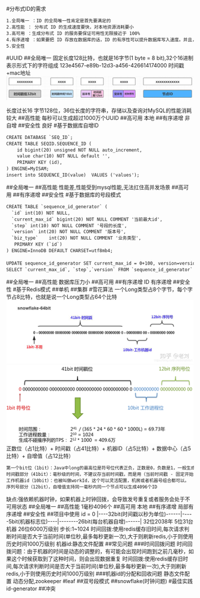 [](https://mp.weixin.qq.com/s/yIE5NOj7nqCu2AnWCte1Rg)
[](https://github.com/Snailclimb/JavaGuide/blob/main/docs/distributed-system/distributed-id.md)
#分布式ID的需求
```asp
1.全局唯一 ：ID 的全局唯一性肯定是首先要满足的
2.高性能 ： 分布式 ID 的生成速度要快，对本地资源消耗要小
3.高可用 ：生成分布式 ID 的服务要保证可用性无限接近于 100%
4.有序递增 ：如果要把 ID 存放在数据库的话，ID 的有序性可以提升数据库写入速度。并且，很多时候 ，我们还很有可能会直接通过 ID 来进行排序
5.安全性
```
#UUID
##全局唯一
固定长度128比特，也就是16字节(1 byte = 8 bit),32个16进制表示形式下的字符组成
123e4567-e89b-12d3-a456-426614174000
时间戳+mac地址
![](.z_01_分布式_临界知识_分布式id_images/b1b9a1b0.png)
[](https://www.cnblogs.com/throwable/p/14343086.html)

长度过长16 字节128位，36位长度的字符串，存储以及查询对MySQL的性能消耗较大
##高性能
每秒可以生成超过1000万个UUID
##高可用
本地
##有序递增
非自增
##安全性
良好
#基于数据库自增ID
```asp
CREATE DATABASE `SEQ_ID`;
CREATE TABLE SEQID.SEQUENCE_ID (
    id bigint(20) unsigned NOT NULL auto_increment, 
    value char(10) NOT NULL default '',
    PRIMARY KEY (id),
) ENGINE=MyISAM;
insert into SEQUENCE_ID(value)  VALUES ('values');
```
##全局唯一
##高性能
性能差,性能受到mysql性能,无法扛住高并发场景
##高可用
##有序递增
##安全性
#基于数据库的号段模式
```asp
CREATE TABLE `sequence_id_generator` (
  `id` int(10) NOT NULL,
  `current_max_id` bigint(20) NOT NULL COMMENT '当前最大id',
  `step` int(10) NOT NULL COMMENT '号段的长度',
  `version` int(20) NOT NULL COMMENT '版本号',
  `biz_type`    int(20) NOT NULL COMMENT '业务类型',
   PRIMARY KEY (`id`)
) ENGINE=InnoDB DEFAULT CHARSET=utf8mb4;

UPDATE sequence_id_generator SET current_max_id = 0+100, version=version+1 WHERE version = 0  AND `biz_type` = 101
SELECT `current_max_id`, `step`,`version` FROM `sequence_id_generator` where `biz_type` = 101
```
##全局唯一
##高性能
数据库压力小
##高可用
##有序递增
ID 有序递增
##安全性
#基于Redis模式
##单机
##集群
#雪花算法
一个Long类型占8个字节，每个字节占8比特，也就是说一个Long类型占64个比特
![](.z_01_分布式_临界知识_分布式id_images/5b9340a3.png)
![](.z_01_分布式_临界知识_分布式id_images/577313dd.png)
正数位（占1比特）+ 时间戳（占41比特）+ 机器ID（占5比特）+ 数据中心（占5比特）+ 自增值（占12比特）
```asp
第一个bit位（1bit）：Java中long的最高位是符号位代表正负，正数是0，负数是1，一般生成ID都为正数，所以默认为0。
时间戳部分（41bit）：毫秒级的时间，不建议存当前时间戳，而是用（当前时间戳 - 固定开始时间戳）的差值，可以使产生的ID从更小的值开始；41位的时间戳可以使用69年，(1L << 41) / (1000L * 60 * 60 * 24 * 365) = 69年
工作机器id（10bit）：也被叫做workId，这个可以灵活配置，机房或者机器号组合都可以。
序列号部分（12bit），自增值支持同一毫秒内同一个节点可以生成4096个ID
```
缺点:强依赖机器时钟，如果机器上时钟回拨，会导致发号重复或者服务会处于不可用状态
##全局唯一
##高性能
1毫秒4096个
##高可用
本地
##有序递增
局部有序递增
##安全性
##项目中使用
id = 0 |----32bit(时间戳以秒为单位)------|-----5bit(机器标志位)----|--------26bit(每台机器自增)------|
32位2038年
5位31台机器
26位6000万级别
步长:1~1024
时间回拨:使用redis缓存旧时间,每次请求判断时间是否大于当前时间(单位秒,最多每秒更新一次),大于则刷新redis,小于则使用历史时间1000万级别
机器id:静态文件配置
##常见问题
[](https://cloud.tencent.com/developer/news/678423)
###时间回拨问题
时间回拨问题：由于机器的时间是动态的调整的，有可能会出现时间跑到之前几毫秒，如果这个时候获取到了这种时间，则会出现数据重复
时间回拨:使用redis缓存旧时间,每次请求判断时间是否大于当前时间(单位秒,最多每秒更新一次),大于则刷新redis,小于则使用历史时间1000万级别
###机器id的分配和回收问题
静态文件配置
动态分配,zookeeper
#leaf
[](https://tech.meituan.com/2017/04/21/mt-leaf.html)
##双号段模式
##snowflake(时钟问题)
[](https://tech.meituan.com/2017/04/21/mt-leaf.html)
#最佳实践
id-generator
##冲突
